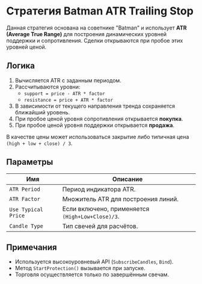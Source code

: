 # Стратегия Batman ATR Trailing Stop

Данная стратегия основана на советнике "Batman" и использует **ATR (Average True Range)** для построения динамических уровней поддержки и сопротивления. Сделки открываются при пробое этих уровней ценой.

## Логика

1. Вычисляется ATR с заданным периодом.
2. Рассчитываются уровни:
   - `support = price - ATR * factor`
   - `resistance = price + ATR * factor`
3. В зависимости от текущего направления тренда сохраняется ближайший уровень.
4. При пробое ценой уровня сопротивления открывается **покупка**.
5. При пробое ценой уровня поддержки открывается **продажа**.

В качестве цены может использоваться закрытие либо типичная цена `(high + low + close) / 3`.

## Параметры

| Имя | Описание |
|-----|----------|
| `ATR Period` | Период индикатора ATR. |
| `ATR Factor` | Множитель ATR для построения линий. |
| `Use Typical Price` | Если включено, применяется `(High+Low+Close)/3`. |
| `Candle Type` | Тип свечей для расчётов. |

## Примечания

- Используется высокоуровневый API (`SubscribeCandles`, `Bind`).
- Метод `StartProtection()` вызывается при запуске.
- Торговля осуществляется только по завершённым свечам.
